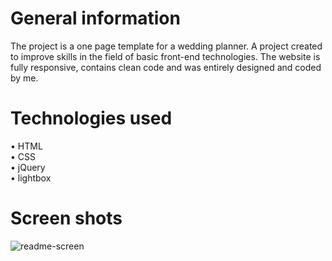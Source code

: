 # General information
The project is a one page template for a wedding planner.  A project created to improve skills in the field of basic front-end technologies.  The website is fully responsive, contains clean code and was entirely designed and coded by me.
# Technologies used
•	HTML <br>
•	CSS <br>
•	jQuery <br>
•	lightbox
# Screen shots
![readme-screen](https://user-images.githubusercontent.com/99404981/156174559-e0f56246-bae5-4236-84e8-c9d72b155e75.JPG)

